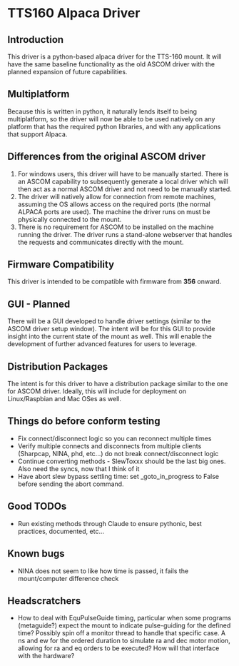 ﻿# TTS160 Alpaca Driver
## Introduction
This driver is a python-based alpaca driver for the TTS-160 mount.  It will have the same baseline functionality as the old ASCOM driver with the planned expansion of future capabilities.

## Multiplatform
Because this is written in python, it naturally lends itself to being multiplatform, so the driver will now be able to be used natively on any platform that has the required python libraries, and with any applications that support Alpaca.

## Differences from the original ASCOM driver
1. For windows users, this driver will have to be manually started.  There is an ASCOM capability to subsequently generate a local driver which will then act as a normal ASCOM driver and not need to be manually started.
2. The driver will natively allow for connection from remote machines, assuming the OS allows access on the required ports (the normal ALPACA ports are used).  The machine the driver runs on must be physically connected to the mount.
3. There is no requirement for ASCOM to be installed on the machine running the driver.  The driver runs a stand-alone webserver that handles the requests and communicates directly with the mount.

## Firmware Compatibility
This driver is intended to be compatible with firmware from **356** onward.

## GUI - Planned
There will be a GUI developed to handle driver settings (similar to the ASCOM driver setup window).  The intent will be for this GUI to provide insight into the current state of the mount as well.  This will enable the development of further advanced features for users to leverage.

## Distribution Packages
The intent is for this driver to have a distribution package similar to the one for ASCOM driver.  Ideally, this will include for deployment on Linux/Raspbian and Mac OSes as well.

## Things do before conform testing
* Fix connect/disconnect logic so you can reconnect multiple times
* Verify multiple connects and disconnects from multiple clients (Sharpcap, NINA, phd, etc...) do not break connect/disconnect logic
* Continue converting methods - SlewToxxx should be the last big ones.  Also need the syncs, now that I think of it
* Have abort slew bypass settling time: set _goto_in_progress to False before sending the abort command.

## Good TODOs
* Run existing methods through Claude to ensure pythonic, best practices, documented, etc...

## Known bugs
* NINA does not seem to like how time is passed, it fails the mount/computer difference check

## Headscratchers
* How to deal with EquPulseGuide timing, particular when some programs (metaguide?) expect the mount to indicate pulse-guiding for the defined time?  Possibly spin off a monitor thread to handle that specific case.  A ns and ew for the ordered duration to simulate ra and dec motor motion, allowing for ra and eq orders to be executed?  How will that interface with the hardware?
